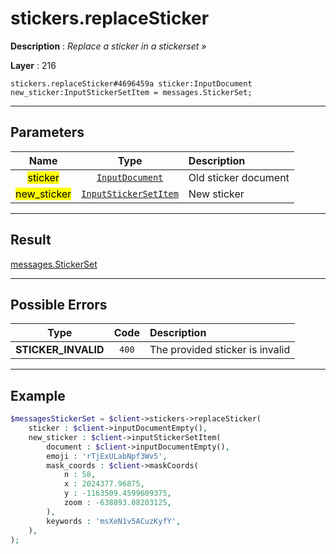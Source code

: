 # stickers.replaceSticker

**Description** : *Replace a sticker in a stickerset &raquo;*

**Layer** : 216

```tl
stickers.replaceSticker#4696459a sticker:InputDocument new_sticker:InputStickerSetItem = messages.StickerSet;
```

---

## Parameters

| Name | Type | Description |
| :---: | :---: | :--- |
| <mark>sticker</mark> | [`InputDocument`](type/InputDocument) | Old sticker document |
| <mark>new_sticker</mark> | [`InputStickerSetItem`](type/InputStickerSetItem) | New sticker |

---

## Result

[messages.StickerSet](type/messages.StickerSet)

---

## Possible Errors

| Type | Code | Description |
| :---: | :---: | :--- |
| **STICKER_INVALID** | `400` | The provided sticker is invalid |

---

## Example

```php
$messagesStickerSet = $client->stickers->replaceSticker(
	sticker : $client->inputDocumentEmpty(),
	new_sticker : $client->inputStickerSetItem(
		document : $client->inputDocumentEmpty(),
		emoji : 'rTjExULabNpf3Wv5',
		mask_coords : $client->maskCoords(
			n : 58,
			x : 2024377.96875,
			y : -1163509.4599609375,
			zoom : -638893.08203125,
		),
		keywords : 'msXeN1v5ACuzKyfY',
	),
);
```